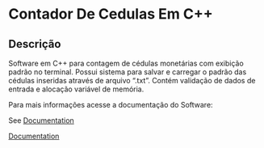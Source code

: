 # Contador De Cedulas Em C++
## Descrição
<p>Software em C++ para contagem de cédulas monetárias com exibição padrão
no terminal. Possui sistema para salvar e carregar o padrão das cédulas
inseridas através de arquivo “.txt”. Contém validação de dados de entrada e
alocação variável de memória.</p>
<p>Para mais informações acesse a documentação do Software: </p>

See [Documentation](./DocumentacaoNoteCounterV1.pdf)

[Documentation](https://github.com/LgZika/contadorDeCedulasEmCpp/blob/7c43ddce0696275dcc40681810997b229ad2d61e/DocumentacaoNoteCounterV1.pdf)
